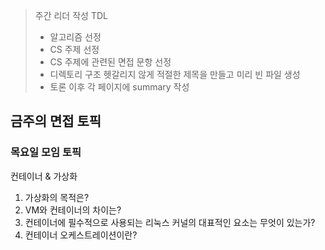 > 주간 리더 작성 TDL
> - 알고리즘 선정
> - CS 주제 선정 
> - CS 주제에 관련된 면접 문항 선정
> - 디렉토리 구조 헷갈리지 않게 적절한 제목을 만들고 미리 빈 파일 생성
> - 토론 이후 각 페이지에 summary 작성

## 금주의 면접 토픽

### 목요일 모임 토픽
컨테이너 & 가상화
1. 가상화의 목적은?
2. VM와 컨테이너의 차이는?
3. 컨테이너에 필수적으로 사용되는 리눅스 커널의 대표적인 요소는 무엇이 있는가?
4. 컨테이너 오케스트레이션이란?
